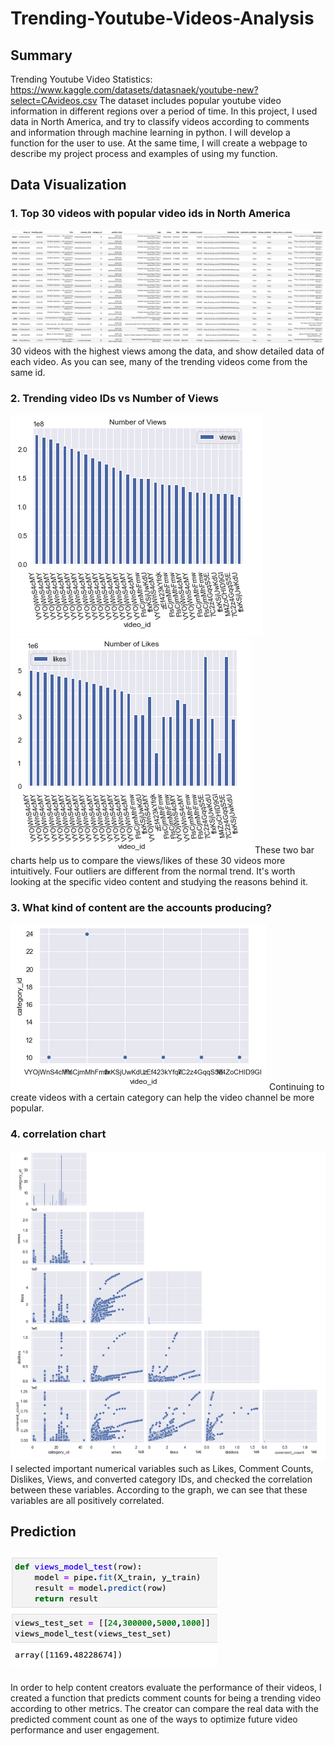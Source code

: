 # Trending-Youtube-Videos-Analysis

## Summary
Trending Youtube Video Statistics: https://www.kaggle.com/datasets/datasnaek/youtube-new?select=CAvideos.csv
The dataset includes popular youtube video information in different regions over a period of time. 
In this project, I used data in North America, and try to classify videos according to comments and information through machine learning in python. I will develop a function for the user to use. At the same time, I will create a webpage to describe my project process and examples of using my function.

## Data Visualization
### 1. Top 30 videos with popular video ids in North America
![alt text](1.png "Title")
30 videos with the highest views among the data, and show detailed data of each video. As you can see, many of the trending videos come from the same id.

### 2. Trending video IDs vs Number of Views
![alt text](2.1.png "Title")
![alt text](2.2.png "Title")
These two bar charts help us to compare the views/likes of these 30 videos more intuitively. Four outliers are different from the normal trend. It's worth looking at the specific video content and studying the reasons behind it.

### 3. What kind of content are the accounts producing?
![alt text](3.png "Title")
Continuing to create videos with a certain category can help the video channel be more popular.

### 4. correlation chart
![alt text](4.png "Title")
I selected important numerical variables such as Likes, Comment Counts, Dislikes, Views, and converted category IDs, and checked the correlation between these variables. According to the graph, we can see that these variables are all positively correlated.


## Prediction
![alt text](5.1.png "Title")
### 
In order to help content creators evaluate the performance of their videos, I created a function that predicts comment counts for being a trending video according to other metrics. The creator can compare the real data with the predicted comment count as one of the ways to optimize future video performance and user engagement.